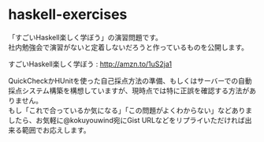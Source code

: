 haskell-exercises
=================

「すごいHaskell楽しく学ぼう」の演習問題です。  
社内勉強会で演習がないと定着しないだろうと作っているものを公開します。  

すごいHaskell楽しく学ぼう : http://amzn.to/1uS2ja1

QuickCheckかHUnitを使った自己採点方法の準備、もしくはサーバーでの自動採点システム構築を構想していますが、現時点では特に正誤を確認する方法がありません。  
もし「これで合っているか気になる」「この問題がよくわからない」などありましたら、お気軽に@kokuyouwind宛にGist URLなどをリプライいただければ出来る範囲でお応えします。